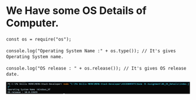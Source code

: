 # We Have some OS Details of Computer.

```node
const os = require("os");

console.log("Operating System Name :" + os.type()); // It's gives Operating System name.

console.log("OS release : " + os.release()); // It's gives OS release date.
```

![OS details](./os.png)
